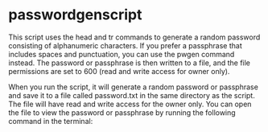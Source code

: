 # passwordgenscript
This script uses the head and tr commands to generate a random password consisting of alphanumeric characters. If you prefer a passphrase that includes spaces and punctuation, you can use the pwgen command instead. The password or passphrase is then written to a file, and the file permissions are set to 600 (read and write access for owner only).

When you run the script, it will generate a random password or passphrase and save it to a file called password.txt in the same directory as the script. The file will have read and write access for the owner only. You can open the file to view the password or passphrase by running the following command in the terminal:
